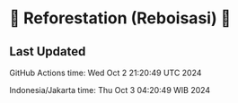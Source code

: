 
# 🌳 Reforestation (Reboisasi) 🌲

## Last Updated

GitHub Actions time: Wed Oct  2 21:20:49 UTC 2024

Indonesia/Jakarta time: Thu Oct  3 04:20:49 WIB 2024
